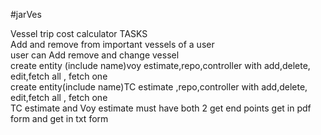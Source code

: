 #jarVes

Vessel trip cost calculator
TASKS						
Add and remove from important vessels of a user						
user can Add remove and change vessel						
create entity (include name)voy estimate,repo,controller with add,delete, edit,fetch all , fetch one						
create entity(include name)TC estimate ,repo,controller with add,delete, edit,fetch all , fetch one						
TC estimate and Voy estimate must have both 2 get end points get in pdf form and get in txt form						
